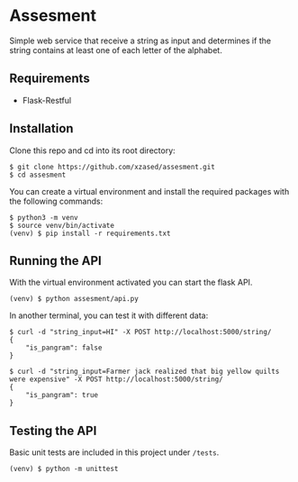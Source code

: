 Assesment
=========

Simple web service that receive a string as input and determines if the string
contains at least one of each letter of the alphabet.

Requirements
------------

- Flask-Restful

Installation
------------

Clone this repo and cd into its root directory:

    $ git clone https://github.com/xzased/assesment.git
    $ cd assesment

You can create a virtual environment and install the required packages with the following commands:

    $ python3 -m venv
    $ source venv/bin/activate
    (venv) $ pip install -r requirements.txt

Running the API
---------------

With the virtual environment activated you can start the flask API.

    (venv) $ python assesment/api.py


In another terminal, you can test it with different data:

    $ curl -d "string_input=HI" -X POST http://localhost:5000/string/
    {
        "is_pangram": false
    }

    $ curl -d "string_input=Farmer jack realized that big yellow quilts were expensive" -X POST http://localhost:5000/string/
    {
        "is_pangram": true
    }

Testing the API
---------------

Basic unit tests are included in this project under `/tests`.

    (venv) $ python -m unittest
